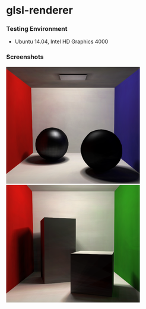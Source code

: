 # glsl-renderer #

### Testing Environment ###
* Ubuntu 14.04, Intel HD Graphics 4000

### Screenshots ###
<img src="https://raw.githubusercontent.com/takiyu/glsl-renderer/master/screenshots/img1.png" width="360px">
<img src="https://raw.githubusercontent.com/takiyu/glsl-renderer/master/screenshots/img2.png" width="360px">
